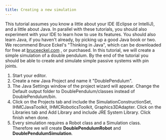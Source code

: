 ```yaml
---
title: Creating a new simulation
---
```


This tutorial assumes you know a little about your IDE (Eclipse or IntelliJ), and a little about Java. In parallel with these tutorials, you should also experiment with your IDE to learn how to use its features. 
You should also learn Java, if you haven't already, by picking up a good Java book or two. We recommend Bruce Eckel's "Thinking in Java", which can be downloaded for free at [bruceeckel.com](http://www.mindview.net/Books/TIJ/) , or purchased. 
In this tutorial, we will create a simple simulation of a double pendulum. By the end of the tutorial you should be able to create and simulate simple passive systems with pin joints.

1. Start your editor.
2. Create a new Java Project and name it "DoublePendulum".
3. The Java Settings window of the project wizard will appear. Change the Default output folder to DoublePendulum/classes instead of DoublePendulum/bin.
4. Click on the Projects tab and include the SimulationConstructionSet, IHMCJavaToolkit, IHMCRoboticsToolkit, Graphics3DAdapter. Click on the Libraries tab and Add Library and include JRE System Library. Click finish when done.
5. Every simulation requires a Robot class and a Simulation class. Therefore we will create **DoublePendulumRobot** and **DoublePendulumSimulation**.



